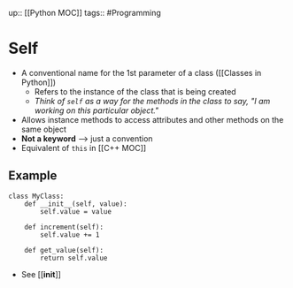 up:: [[Python MOC]]
tags:: #Programming 
# Self
- A conventional name for the 1st parameter of a class ([[Classes in Python]])
	- Refers to the instance of the class that is being created
	- *Think of `self` as a way for the methods in the class to say, "I am working on this particular object."*
- Allows instance methods to access attributes and other methods on the same object
- **Not a keyword** --> just a convention
- Equivalent of `this` in [[C++ MOC]]
## Example
```
class MyClass:
    def __init__(self, value):
        self.value = value

    def increment(self):
        self.value += 1

    def get_value(self):
        return self.value

```
- See [[__init__]]
